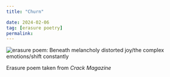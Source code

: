 ```yaml
---
title: "Churn"

date: 2024-02-06
tag: [erasure poetry] 
permalink:
---
```


<img src="https://www.davidralphlewis.co.uk/assets/images/articles/2024/churn.jpeg" alt="erasure poem: Beneath melancholy distorted joy/the complex emotions/shift constantly " title="everything at the same time" class="responsive"><br>  

Erasure poem taken from *Crack Magazine*
